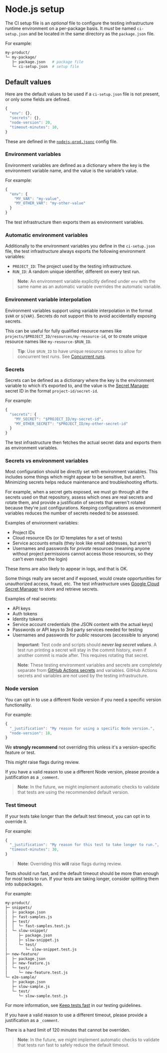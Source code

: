 # Node.js setup

The CI setup file is an _optional_ file to configure the testing infrastructure runtime environment on a per-package basis.
It _must_ be named `ci-setup.json` and be located in the same directory as the `package.json` file.

For example:

```sh
my-product/
└─ my-package/
   ├─ package.json   # package file
   └─ ci-setup.json  # setup file
```

## Default values

Here are the default values to be used if a `ci-setup.json` file is not present, or only some fields are defined.

```js
{
  "env": {},
  "secrets": {},
  "node-version": 20,
  "timeout-minutes": 10,
}
```

These are defined in the [`nodejs-prod.jsonc`](nodejs-prod.jsonc) config file.

### Environment variables

Environment variables are defined as a dictionary where the key is the environment variable name, and the value is the variable’s value.

For example:

```js
{
  "env": {
    "MY_VAR": "my-value",
    "MY_OTHER_VAR": "my-other-value"
  }
}
```

The test infrastructure then exports them as environment variables.

### Automatic environment variables

Additionally to the environment variables you define in the `ci-setup.json` file, the test infrastructure always exports the following environment variables:

- `PROJECT_ID`: The project used by the testing infrastructure.
- `RUN_ID`: A random unique identifier, different on every test run.

> **Note**: An environment variable explicitly defined under `env` with the same name as an automatic variable overrides the automatic variable.

### Environment variable interpolation

Environment variables support using variable interpolation in the format `$VAR` or `${VAR}`.
Secrets do not support this to avoid accidentally exposing secrets.

This can be useful for fully qualified resource names like `projects/$PROJECT_ID/resources/my-resource-id`, or to create unique resource names like `my-resource-$RUN_ID`.

> **Tip**: Use `$RUN_ID` to have unique resource names to allow for concurrent test runs.
> See [Concurrent runs](https://github.com/GoogleCloudPlatform/cloud-samples-tools/blob/main/docs/testing-guidelines.md#concurrent-runs).

### Secrets

Secrets can be defined as a dictionary where the key is the environment variable to which it’s exported to, and the value is the
[Secret Manager](https://cloud.google.com/security/products/secret-manager)
secret ID in the format `project-id/secret-id`.

For example:

```js
{
  "secrets": {
    "MY_SECRET": "$PROJECT_ID/my-secret-id",
    "MY_OTHER_SECRET": "$PROJECT_ID/my-other-secret-id"
  }
}
```

The test infrastructure then fetches the actual secret data and exports them as environment variables.

### Secrets vs environment variables

Most configuration should be directly set with environment variables.
This includes some things which might appear to be sensitive, but aren't.
Minimizing secrets helps reduce maintenance and troubleshooting efforts.

For example, when a secret gets exposed, we must go through all the secrets used on that repository, assess which ones are real secrets and rotate them, and provide a justificatin of secrets that weren't rotated because they're just configurations.
Keeping configurations as environment variables reduces the number of secrets needed to be assessed.

Examples of environment variables:

- Project IDs
- Cloud resource IDs (or ID templates for a set of tests)
- Service accounts emails (they look like email addresses, but aren't)
- Usernames and passwords for _private_ resources (meaning anyone without project permissions cannot access those resources, so they can’t even reach the login)

These items are also likely to appear in logs, and that is OK.

Some things really are secret and if exposed, would create opportunities for unauthorized access, fraud, etc.
The test infrastructure uses [Google Cloud Secret Manager](https://cloud.google.com/security/products/secret-manager) to store and retrieve secrets.

Examples of real secrets:

- API keys
- Auth tokens
- Identity tokens
- Service account credentials (the JSON content with the actual keys)
- Passwords or API keys to 3rd party services needed for testing
- Usernames and passwords for _public_ resources (accessible to anyone)

> **Important**: Test code and scripts should _**never log secret values**_.
> A test run printing a secret will stay in the commit history, even if another commit is made after.
> This requires rotating that secret.

> **Note**: These testing environment variables and secrets are completely separate from [GitHub Actions secrets](https://docs.github.com/en/actions/security-for-github-actions/security-guides/using-secrets-in-github-actions) and variables.
> GitHub Actions secrets and variables are _not_ used by the testing infrastructure.

### Node version

You can opt in to use a different Node version if you need a specific version functionality.

For example:

```js
{
  "_justification": "My reason for using a specific Node version.",
  "node-version": 18,
}
```

We **strongly recommend** not overriding this unless it's a version-specific feature or test.

This _might_ raise flags during review.

If you have a valid reason to use a different Node version, please provide a justification as a `_comment`.

> **Note**: In the future, we might implement automatic checks to validate that tests are using the recommended default version.

### Test timeout

If your tests take longer than the default test timeout, you can opt in to override it.

For example:

```js
{
  "_justification": "My reason for this test to take longer to run.",
  "timeout-minutes": 30,
}
```

> **Note**: Overriding this **will** raise flags during review.

Tests should run fast, and the default timeout should be more than enough for most tests to run.
If your tests are taking longer, consider splitting them into subpackages.

For example:

```sh
my-product/
├─ snippets/
│  ├─ package.json
│  ├─ fast-samples.js
│  ├─ test/
│  │  └─ fast-samples.test.js
│  └─ slow-snippet/
│     ├─ package.json
│     ├─ slow-snippet.js
│     └─ test/
│        └─ slow-snippet.test.js
├─ new-feature/
│  ├─ package.json
│  ├─ new-feature.js
│  └─ test/
│     └─ new-feature.test.js
└─ e2e-sample/
   ├─ package.json
   ├─ slow-sample.js
   └─ test/
      └─ slow-sample.test.js
```

For more information, see
[Keep tests fast](https://github.com/GoogleCloudPlatform/cloud-samples-tools/blob/main/docs/testing-guidelines.md#keep-tests-fast)
in our testing guidelines.

If you have a valid reason to use a different timeout, please provide a justification as a `_comment`.

There is a hard limit of 120 minutes that cannot be overriden.

> **Note**: In the future, we might implement automatic checks to validate that tests run fast to safely reduce the default timeout.
